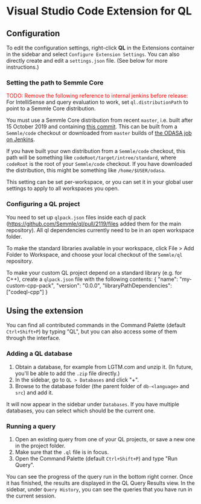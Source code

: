 Visual Studio Code Extension for QL
===

Configuration
---

To edit the configuration settings, right-click **QL** in the Extensions container in the sidebar and select `Configure Extension Settings`. You can also directly create and edit a `settings.json` file. (See below for more instructions.)

### Setting the path to Semmle Core

<font color="red">TODO: Remove the following reference to internal jenkins before release:</font>
For IntelliSense and query evaluation to work, set `ql.distributionPath` to point to a Semmle Core distribution.

You must use a Semmle Core distribution from recent `master`, i.e. built after 15 October 2019 and containing [this commit](http://git.semmle.com/Semmle/code/commit/a23097f89db42578a3f8d88558033dda16334290). This can be built from a `Semmle/code` checkout or downloaded from `master` builds of [the ODASA job on Jenkins](https://jenkins.internal.semmle.com/job/ODASA/).

If you have built your own distribution from a `Semmle/code` checkout, this path will be something like `codeRoot/target/intree/standard`, where `codeRoot` is the root of your `Semmle/code` checkout. If you have downloaded the distribution, this might be something like `/home/$USER/odasa`.

This setting can be set per-workspace, or you can set it in your
global user settings to apply to all workspaces you open.

### Configuring a QL project

You need to set up `qlpack.json` files inside each ql pack (https://github.com/Semmle/ql/pull/2119/files added them for the main repository). All ql dependencies currently need to be in an open workspace folder.

To make the standard libraries available in your workspace, click File > Add Folder to Workspace, and choose your local checkout of the `Semmle/ql` repository.

To make your custom QL project depend on a standard library (e.g. for C++), create a `qlpack.json` file with the following contents:
{
    "name": "my-custom-cpp-pack",
    "version": "0.0.0",
    "libraryPathDependencies": ["codeql-cpp"]
}

Using the extension
---

You can find all contributed commands in the Command Palette (default `Ctrl+Shift+P`) by typing "QL", but you can also access some of them through the interface.

### Adding a QL database

1. Obtain a database, for example from LGTM.com and unzip it. (In future, you'll be able to add the `.zip` file directly.)
2. In the sidebar, go to `QL > Databases` and click "+".
3. Browse to the database folder (the parent folder of `db-<language>` and `src`) and add it.

It will now appear in the sidebar under `Databases`. If you have multiple databases, you can select which should be the current one.

### Running a query

1. Open an existing query from one of your QL projects, or save a new one in the project folder.
2. Make sure that the `.ql` file is in focus.
3. Open the Command Palette (default `Ctrl+Shift+P`) and type "Run Query".

You can see the progress of the query run in the bottom right corner.
Once it has finished, the results are displayed in the QL Query Results view.
In the sidebar, under `Query History`, you can see the queries that you have run in the current session.
